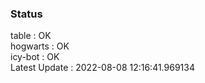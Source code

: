 ### Status


table : OK  
hogwarts : OK  
icy-bot : OK  
Latest Update : 2022-08-08 12:16:41.969134
